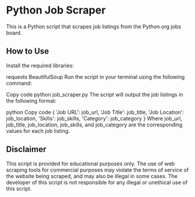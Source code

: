 # Python Job Scraper
This is a Python script that scrapes job listings from the Python.org jobs board.

## How to Use
Install the required libraries:

requests
BeautifulSoup
Run the script in your terminal using the following command:

Copy code
python job_scraper.py
The script will output the job listings in the following format:

python
Copy code
{
    'Job URL': job_url,
    'Job Title': job_title,
    'Job Location': job_location,
    'Skills': job_skills,
    'Category': job_category
}
Where job_url, job_title, job_location, job_skills, and job_category are the corresponding values for each job listing.

## Disclaimer
This script is provided for educational purposes only. The use of web scraping tools for commercial purposes may violate the terms of service of the website being scraped, and may also be illegal in some cases. The developer of this script is not responsible for any illegal or unethical use of this script.
